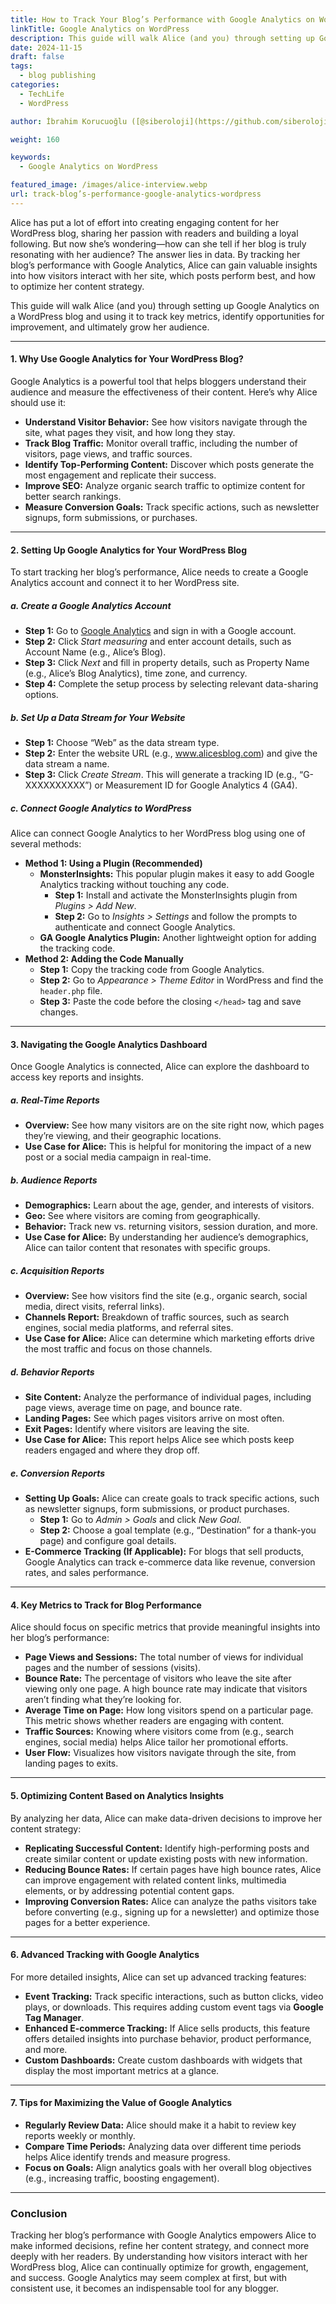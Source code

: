 ```yaml
---
title: How to Track Your Blog’s Performance with Google Analytics on WordPress
linkTitle: Google Analytics on WordPress
description: This guide will walk Alice (and you) through setting up Google Analytics on a WordPress blog and using it to track key metrics, identify opportunities for improvement, and ultimately grow her audience.
date: 2024-11-15
draft: false
tags:
  - blog publishing
categories:
  - TechLife
  - WordPress

author: İbrahim Korucuoğlu ([@siberoloji](https://github.com/siberoloji))

weight: 160

keywords:
  - Google Analytics on WordPress

featured_image: /images/alice-interview.webp
url: track-blog’s-performance-google-analytics-wordpress
---
```

Alice has put a lot of effort into creating engaging content for her WordPress blog, sharing her passion with readers and building a loyal following. But now she’s wondering—how can she tell if her blog is truly resonating with her audience? The answer lies in data. By tracking her blog’s performance with Google Analytics, Alice can gain valuable insights into how visitors interact with her site, which posts perform best, and how to optimize her content strategy.

This guide will walk Alice (and you) through setting up Google Analytics on a WordPress blog and using it to track key metrics, identify opportunities for improvement, and ultimately grow her audience.

---

#### **1. Why Use Google Analytics for Your WordPress Blog?**

Google Analytics is a powerful tool that helps bloggers understand their audience and measure the effectiveness of their content. Here’s why Alice should use it:

- **Understand Visitor Behavior:** See how visitors navigate through the site, what pages they visit, and how long they stay.
- **Track Blog Traffic:** Monitor overall traffic, including the number of visitors, page views, and traffic sources.
- **Identify Top-Performing Content:** Discover which posts generate the most engagement and replicate their success.
- **Improve SEO:** Analyze organic search traffic to optimize content for better search rankings.
- **Measure Conversion Goals:** Track specific actions, such as newsletter signups, form submissions, or purchases.

---

#### **2. Setting Up Google Analytics for Your WordPress Blog**

To start tracking her blog’s performance, Alice needs to create a Google Analytics account and connect it to her WordPress site.

##### **a. Create a Google Analytics Account**

- **Step 1:** Go to [Google Analytics](https://analytics.google.com) and sign in with a Google account.
- **Step 2:** Click *Start measuring* and enter account details, such as Account Name (e.g., Alice’s Blog).
- **Step 3:** Click *Next* and fill in property details, such as Property Name (e.g., Alice’s Blog Analytics), time zone, and currency.
- **Step 4:** Complete the setup process by selecting relevant data-sharing options.

##### **b. Set Up a Data Stream for Your Website**

- **Step 1:** Choose “Web” as the data stream type.
- **Step 2:** Enter the website URL (e.g., www.alicesblog.com) and give the data stream a name.
- **Step 3:** Click *Create Stream*. This will generate a tracking ID (e.g., “G-XXXXXXXXXX”) or Measurement ID for Google Analytics 4 (GA4).

##### **c. Connect Google Analytics to WordPress**

Alice can connect Google Analytics to her WordPress blog using one of several methods:

- **Method 1: Using a Plugin (Recommended)**
  - **MonsterInsights:** This popular plugin makes it easy to add Google Analytics tracking without touching any code.
    - **Step 1:** Install and activate the MonsterInsights plugin from *Plugins > Add New*.
    - **Step 2:** Go to *Insights > Settings* and follow the prompts to authenticate and connect Google Analytics.
  - **GA Google Analytics Plugin:** Another lightweight option for adding the tracking code.
- **Method 2: Adding the Code Manually**
  - **Step 1:** Copy the tracking code from Google Analytics.
  - **Step 2:** Go to *Appearance > Theme Editor* in WordPress and find the `header.php` file.
  - **Step 3:** Paste the code before the closing `</head>` tag and save changes.

---

#### **3. Navigating the Google Analytics Dashboard**

Once Google Analytics is connected, Alice can explore the dashboard to access key reports and insights.

##### **a. Real-Time Reports**

- **Overview:** See how many visitors are on the site right now, which pages they’re viewing, and their geographic locations.
- **Use Case for Alice:** This is helpful for monitoring the impact of a new post or a social media campaign in real-time.

##### **b. Audience Reports**

- **Demographics:** Learn about the age, gender, and interests of visitors.
- **Geo:** See where visitors are coming from geographically.
- **Behavior:** Track new vs. returning visitors, session duration, and more.
- **Use Case for Alice:** By understanding her audience’s demographics, Alice can tailor content that resonates with specific groups.

##### **c. Acquisition Reports**

- **Overview:** See how visitors find the site (e.g., organic search, social media, direct visits, referral links).
- **Channels Report:** Breakdown of traffic sources, such as search engines, social media platforms, and referral sites.
- **Use Case for Alice:** Alice can determine which marketing efforts drive the most traffic and focus on those channels.

##### **d. Behavior Reports**

- **Site Content:** Analyze the performance of individual pages, including page views, average time on page, and bounce rate.
- **Landing Pages:** See which pages visitors arrive on most often.
- **Exit Pages:** Identify where visitors are leaving the site.
- **Use Case for Alice:** This report helps Alice see which posts keep readers engaged and where they drop off.

##### **e. Conversion Reports**

- **Setting Up Goals:** Alice can create goals to track specific actions, such as newsletter signups, form submissions, or product purchases.
  - **Step 1:** Go to *Admin > Goals* and click *New Goal*.
  - **Step 2:** Choose a goal template (e.g., “Destination” for a thank-you page) and configure goal details.
- **E-Commerce Tracking (If Applicable):** For blogs that sell products, Google Analytics can track e-commerce data like revenue, conversion rates, and sales performance.

---

#### **4. Key Metrics to Track for Blog Performance**

Alice should focus on specific metrics that provide meaningful insights into her blog’s performance:

- **Page Views and Sessions:** The total number of views for individual pages and the number of sessions (visits).
- **Bounce Rate:** The percentage of visitors who leave the site after viewing only one page. A high bounce rate may indicate that visitors aren’t finding what they’re looking for.
- **Average Time on Page:** How long visitors spend on a particular page. This metric shows whether readers are engaging with content.
- **Traffic Sources:** Knowing where visitors come from (e.g., search engines, social media) helps Alice tailor her promotional efforts.
- **User Flow:** Visualizes how visitors navigate through the site, from landing pages to exits.

---

#### **5. Optimizing Content Based on Analytics Insights**

By analyzing her data, Alice can make data-driven decisions to improve her content strategy:

- **Replicating Successful Content:** Identify high-performing posts and create similar content or update existing posts with new information.
- **Reducing Bounce Rates:** If certain pages have high bounce rates, Alice can improve engagement with related content links, multimedia elements, or by addressing potential content gaps.
- **Improving Conversion Rates:** Alice can analyze the paths visitors take before converting (e.g., signing up for a newsletter) and optimize those pages for a better experience.

---

#### **6. Advanced Tracking with Google Analytics**

For more detailed insights, Alice can set up advanced tracking features:

- **Event Tracking:** Track specific interactions, such as button clicks, video plays, or downloads. This requires adding custom event tags via **Google Tag Manager**.
- **Enhanced E-commerce Tracking:** If Alice sells products, this feature offers detailed insights into purchase behavior, product performance, and more.
- **Custom Dashboards:** Create custom dashboards with widgets that display the most important metrics at a glance.

---

#### **7. Tips for Maximizing the Value of Google Analytics**

- **Regularly Review Data:** Alice should make it a habit to review key reports weekly or monthly.
- **Compare Time Periods:** Analyzing data over different time periods helps Alice identify trends and measure progress.
- **Focus on Goals:** Align analytics goals with her overall blog objectives (e.g., increasing traffic, boosting engagement).

---

### **Conclusion**

Tracking her blog’s performance with Google Analytics empowers Alice to make informed decisions, refine her content strategy, and connect more deeply with her readers. By understanding how visitors interact with her WordPress blog, Alice can continually optimize for growth, engagement, and success. Google Analytics may seem complex at first, but with consistent use, it becomes an indispensable tool for any blogger.
